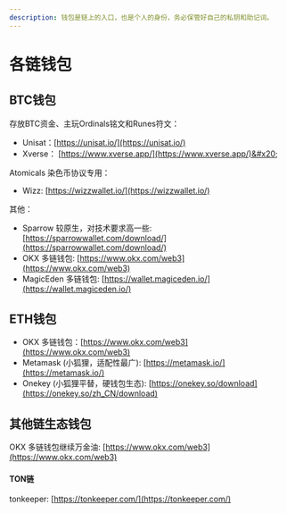 ```yaml
---
description: 钱包是链上的入口，也是个人的身份，务必保管好自己的私钥和助记词。
---
```


# 各链钱包

## BTC钱包

存放BTC资金、主玩Ordinals铭文和Runes符文：

* Unisat：[https://unisat.io/](https://unisat.io/)
* Xverse： [https://www.xverse.app/](https://www.xverse.app/)&#x20;

Atomicals 染色币协议专用：

* Wizz: [https://wizzwallet.io/](https://wizzwallet.io/)

其他：

* Sparrow 较原生，对技术要求高一些: [https://sparrowwallet.com/download/](https://sparrowwallet.com/download/)
* OKX 多链钱包: [https://www.okx.com/web3](https://www.okx.com/web3)
* MagicEden 多链钱包: [https://wallet.magiceden.io/](https://wallet.magiceden.io/)

## ETH钱包

* OKX 多链钱包：[https://www.okx.com/web3](https://www.okx.com/web3)
* Metamask (小狐狸，适配性最广): [https://metamask.io/](https://metamask.io/)
* Onekey (小狐狸平替，硬钱包生态): [https://onekey.so/download](https://onekey.so/zh_CN/download)

##



## 其他链生态钱包

OKX 多链钱包继续万金油: [https://www.okx.com/web3](https://www.okx.com/web3)

#### TON链

tonkeeper: [https://tonkeeper.com/](https://tonkeeper.com/)



